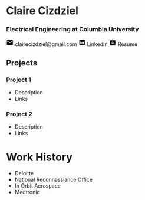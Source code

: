 # Claire Cizdziel
### Electrical Engineering at Columbia University
<p>
  <!-- Email -->
  <a href="mailto:clairecizdziel@gmail.com" style="text-decoration:none;">
    <img src="docs/assets/email.png" alt="Email" title="Email" style="width:20px; height:20px;" />
  </a>
  clairecizdziel@gmail.com
  
  <!-- LinkedIn -->
  <a href="https://www.linkedin.com/in/claire-cizdziel/" target="_blank" style="text-decoration:none;">
    <img src="docs/assets/linkedin.png" alt="LinkedIn" title="LinkedIn" style="width:20px; height:20px;" />
  </a>
  LinkedIn
  
  <!-- Resume -->
  <a href="docs/assets/Claire_Cizdziel_2025_Resume.pdf" download style="text-decoration:none;">
    <img src="docs/assets/download.png" alt="Download Resume" title="Download Resume" style="width:20px; height:20px;" />
  </a>
  Resume
</p>


## Projects
### Project 1
- Description
- Links

### Project 2
- Description
- Links

# Work History
- Deloitte
- National Reconnassiance Office
- In Orbit Aerospace
- Medtronic
